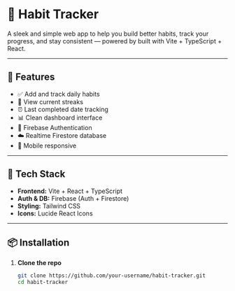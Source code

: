 # 🧠 Habit Tracker

A sleek and simple web app to help you build better habits, track your progress, and stay consistent — powered by built with Vite + TypeScript + React.

---

## 🚀 Features

- ✅ Add and track daily habits
- 🔁 View current streaks
- ⏰ Last completed date tracking
- 📊 Clean dashboard interface
- 🔐 Firebase Authentication
- ☁️ Realtime Firestore database
- 📱 Mobile responsive

---

## 🔧 Tech Stack

- **Frontend:** Vite + React + TypeScript
- **Auth & DB:** Firebase (Auth + Firestore)
- **Styling:** Tailwind CSS
- **Icons:** Lucide React Icons

---

## 📦 Installation

1. **Clone the repo**
   ```bash
   git clone https://github.com/your-username/habit-tracker.git
   cd habit-tracker
